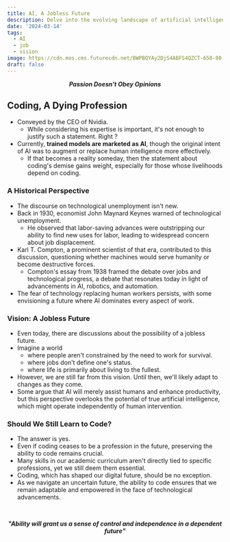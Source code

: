 ```yaml
---
title: AI, A Jobless Future
description: Delve into the evolving landscape of artificial intelligence and its potential impact on the job market.
date: '2024-03-14'
tags:
  - AI
  - job
  - vision
image: https://cdn.mos.cms.futurecdn.net/BWPBQYAy2DjS4ABFS4QZCT-650-80.jpg.webp
draft: false
---
```


<div style="text-align: center;">

***Passion Doesn't Obey Opinions***

</div>

## Coding, A Dying Profession

- Conveyed by the CEO of Nvidia.
  - While considering his expertise is important, it's not enough to justify such a statement. Right ?
- Currently, **trained models are marketed as AI**, though the original intent of AI was to augment or replace human intelligence more effectively.
  - If that becomes a reality someday, then the statement about coding's demise gains weight, especially for those whose livelihoods depend on coding.

### A Historical Perspective

- The discourse on technological unemployment isn't new.
- Back in 1930, economist John Maynard Keynes warned of technological unemployment.
  - He observed that labor-saving advances were outstripping our ability to find new uses for labor, leading to widespread concern about job displacement.
- Karl T. Compton, a prominent scientist of that era, contributed to this discussion, questioning whether machines would serve humanity or become destructive forces.
  - Compton's essay from 1938 framed the debate over jobs and technological progress, a debate that resonates today in light of advancements in AI, robotics, and automation.
- The fear of technology replacing human workers persists, with some envisioning a future where AI dominates every aspect of work.

### Vision: A Jobless Future

- Even today, there are discussions about the possibility of a jobless future.
- Imagine a world
  - where people aren't constrained by the need to work for survival.
  - where jobs don't define one's status.
  - where life is primarily about living to the fullest.
- However, we are still far from this vision. Until then, we'll likely adapt to changes as they come.
- Some argue that AI will merely assist humans and enhance productivity, but this perspective overlooks the potential of true artificial intelligence, which might operate independently of human intervention.

### Should We Still Learn to Code?

- The answer is yes.
- Even if coding ceases to be a profession in the future, preserving the ability to code remains crucial.
- Many skills in our academic curriculum aren't directly tied to specific professions, yet we still deem them essential.
- Coding, which has shaped our digital future, should be no exception.
- As we navigate an uncertain future, the ability to code ensures that we remain adaptable and empowered in the face of technological advancements.

<div style="text-align: center;">
<br>

***"Ability will grant us a sense of control and independence in a dependent future"***

</div>